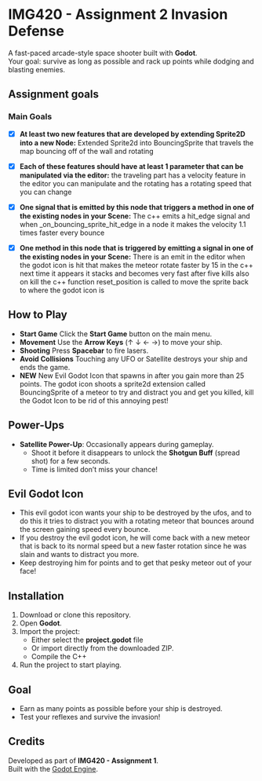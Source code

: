# IMG420 - Assignment 2 Invasion Defense  

A fast-paced arcade-style space shooter built with **Godot**.  
Your goal: survive as long as possible and rack up points while dodging and blasting enemies.  


## Assignment goals 
### Main Goals
- [x] **At least two new features that are developed by extending Sprite2D into a new Node:** Extended Sprite2d into BouncingSprite that travels the map bouncing off of the wall and rotating 
- [x] **Each of these features should have at least 1 parameter that can be manipulated via the editor:** the traveling part has a velocity feature in the editor you can manipulate and the rotating has a rotating speed that you can change 
- [x] **One signal that is emitted by this node that triggers a method in one of the existing nodes in your Scene:** The c++ emits a hit_edge signal and when _on_bouncing_sprite_hit_edge in a node it makes the velocity 1.1 times faster every bounce 
- [x] **One method in this node that is triggered by emitting a signal in one of the existing nodes in your Scene:** There is an emit in the editor when the godot icon is hit that makes the meteor rotate faster by 15 in the c++ next time it appears it stacks and becomes very fast after five kills also on kill the c++ function reset_position is called to move the sprite back to where the godot icon is 


## How to Play  
- **Start Game**  Click the **Start Game** button on the main menu.  
- **Movement** Use the **Arrow Keys** (↑ ↓ ← →) to move your ship.  
- **Shooting**  Press **Spacebar** to fire lasers.  
- **Avoid Collisions**  Touching any UFO or Satellite destroys your ship and ends the game.
- **NEW** New Evil Godot Icon that spawns in after you gain more than 25 points. The godot icon shoots a sprite2d extension called BouncingSprite of a meteor to try and distract you and get you killed, kill the Godot Icon to be rid of this annoying pest! 


## Power-Ups  
- **Satellite Power-Up**: Occasionally appears during gameplay.  
  - Shoot it before it disappears to unlock the **Shotgun Buff** (spread shot) for a few seconds.  
  - Time is limited don’t miss your chance!  


## Evil Godot Icon
- This evil godot icon wants your ship to be destroyed by the ufos, and to do this it tries to distract you with a rotating meteor that bounces around the screen gaining speed every bounce.
- If you destroy the evil godot icon, he will come back with a new meteor that is back to its normal speed but a new faster rotation since he was slain and wants to distract you more. 
- Keep destroying him for points and to get that pesky meteor out of your face!

## Installation  
1. Download or clone this repository.  
2. Open **Godot**.  
3. Import the project:  
   - Either select the **project.godot** file  
   - Or import directly from the downloaded ZIP.
   - Compile the C++ 
4. Run the project to start playing.  


## Goal  
- Earn as many points as possible before your ship is destroyed.  
- Test your reflexes and survive the invasion!  



## Credits  
Developed as part of **IMG420 - Assignment 1**.  
Built with the [Godot Engine](https://godotengine.org/).  
